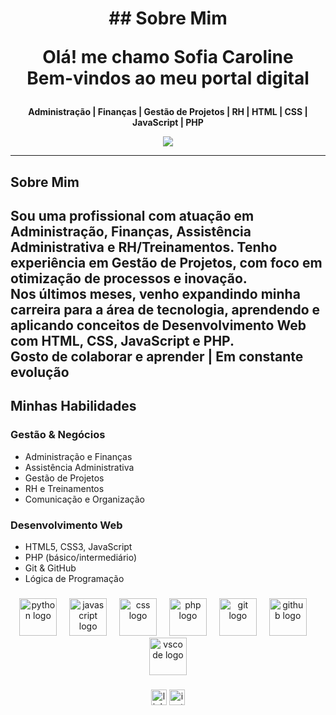 <h1 align="center">## Sobre Mim
  
Olá! me chamo Sofia Caroline
<br>
Bem-vindos ao meu portal digital</h1>

<p align="center">
  <strong>Administração | Finanças | Gestão de Projetos | RH | HTML | CSS | JavaScript | PHP</strong>
</p>

<p align="center">
  <img src="https://komarev.com/ghpvc/?username=Gwsofiacarolline&color=blue" />
</p>

---

## Sobre Mim

Sou uma profissional com  atuação em **Administração**, **Finanças**, **Assistência Administrativa** e **RH/Treinamentos**. Tenho experiência em **Gestão de Projetos**, com foco em otimização de processos e inovação. <br>
Nos últimos meses, venho expandindo minha carreira para a área de **tecnologia**, aprendendo e aplicando conceitos de **Desenvolvimento Web** com **HTML**, **CSS**, **JavaScript** e **PHP**.
<br>
Gosto de colaborar e aprender | Em constante evolução
---
## Minhas Habilidades

### Gestão & Negócios
- Administração e Finanças
- Assistência Administrativa
- Gestão de Projetos
- RH e Treinamentos
- Comunicação e Organização

### Desenvolvimento Web
- HTML5, CSS3, JavaScript
- PHP (básico/intermediário)
- Git & GitHub
- Lógica de Programação

###

<div align="center">
  <img src="https://skillicons.dev/icons?i=py" height="60" alt="python logo"  />
  <img width="12" />
  <img src="https://cdn.jsdelivr.net/gh/devicons/devicon/icons/javascript/javascript-original.svg" height="60" alt="javascript logo"  />
  <img width="12" />
  <img src="https://cdn.jsdelivr.net/gh/devicons/devicon/icons/css3/css3-original.svg" height="60" alt="css logo"  />
  <img width="12" />
  <img src="https://cdn.jsdelivr.net/gh/devicons/devicon/icons/php/php-original.svg" height="60" alt="php logo"  />
  <img width="12" />
  <img src="https://cdn.jsdelivr.net/gh/devicons/devicon/icons/git/git-original.svg" height="60" alt="git logo"  />
  <img width="12" />
  <img src="https://cdn.jsdelivr.net/gh/devicons/devicon/icons/github/github-original.svg" height="60" alt="github logo"  />
  <img width="12" />
  <img src="https://cdn.jsdelivr.net/gh/devicons/devicon/icons/vscode/vscode-original.svg" height="60" alt="vscode logo"  />
</div>

###

<div align="center">
  <img src="https://img.shields.io/static/v1?message=LinkedIn&logo=linkedin&label=&color=0077B5&logoColor=white&labelColor=&style=for-the-badge" height="25" alt="linkedin logo"  />
  <img src="https://img.shields.io/static/v1?message=Instagram&logo=instagram&label=&color=E4405F&logoColor=white&labelColor=&style=for-the-badge" height="25" alt="instagram logo"  />
</div>

###
